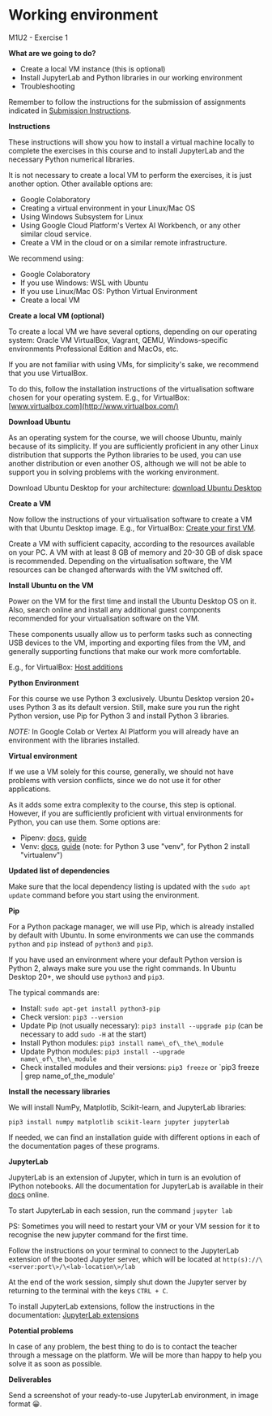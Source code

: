 # **Working environment**

M1U2 - Exercise 1

**What are we going to do?**

- Create a local VM instance (this is optional)
- Install JupyterLab and Python libraries in our working environment
- Troubleshooting

Remember to follow the instructions for the submission of assignments indicated in [Submission Instructions](https://github.com/Tokio-School/Machine-Learning-EN/blob/main/Submission_instructions.md).

**Instructions**

These instructions will show you how to install a virtual machine locally to complete the exercises in this course and to install JupyterLab and the necessary Python numerical libraries.

It is not necessary to create a local VM to perform the exercises, it is just another option. Other available options are:

- Google Colaboratory
- Creating a virtual environment in your Linux/Mac OS
- Using Windows Subsystem for Linux
- Using Google Cloud Platform's Vertex AI Workbench, or any other similar cloud service.
- Create a VM in the cloud or on a similar remote infrastructure.

We recommend using:

- Google Colaboratory
- If you use Windows: WSL with Ubuntu
- If you use Linux/Mac OS: Python Virtual Environment
- Create a local VM

**Create a local VM (optional)**

To create a local VM we have several options, depending on our operating system: Oracle VM VirtualBox, Vagrant, QEMU, Windows-specific environments Professional Edition and MacOs, etc.

If you are not familiar with using VMs, for simplicity's sake, we recommend that you use VirtualBox.

To do this, follow the installation instructions of the virtualisation software chosen for your operating system. E.g., for VirtualBox: [www.virtualbox.com](http://www.virtualbox.com/)

**Download Ubuntu**

As an operating system for the course, we will choose Ubuntu, mainly because of its simplicity. If you are sufficiently proficient in any other Linux distribution that supports the Python libraries to be used, you can use another distribution or even another OS, although we will not be able to support you in solving problems with the working environment.

Download Ubuntu Desktop for your architecture: [download Ubuntu Desktop](https://ubuntu.com/download/desktop)

**Create a VM**

Now follow the instructions of your virtualisation software to create a VM with that Ubuntu Desktop image. E.g., for VirtualBox: [Create your first VM](https://www.virtualbox.org/manual/UserManual.html#gui-createvm).

Create a VM with sufficient capacity, according to the resources available on your PC. A VM with at least 8 GB of memory and 20-30 GB of disk space is recommended. Depending on the virtualisation software, the VM resources can be changed afterwards with the VM switched off.

**Install Ubuntu on the VM**

Power on the VM for the first time and install the Ubuntu Desktop OS on it. Also, search online and install any additional guest components recommended for your virtualisation software on the VM.

These components usually allow us to perform tasks such as connecting USB devices to the VM, importing and exporting files from the VM, and generally supporting functions that make our work more comfortable.

E.g., for VirtualBox: [Host additions](https://www.virtualbox.org/manual/ch04.html)

**Python Environment**

For this course we use Python 3 exclusively. Ubuntu Desktop version 20+ uses Python 3 as its default version. Still, make sure you run the right Python version, use Pip for Python 3 and install Python 3 libraries.

_NOTE:_ In Google Colab or Vertex AI Platform you will already have an environment with the libraries installed.

**Virtual environment**

If we use a VM solely for this course, generally, we should not have problems with version conflicts, since we do not use it for other applications.

As it adds some extra complexity to the course, this step is optional. However, if you are sufficiently proficient with virtual environments for Python, you can use them. Some options are:

- Pipenv: [docs](https://pipenv-fork.readthedocs.io/en/latest/), [guide](https://realpython.com/pipenv-guide/)
- Venv: [docs](https://docs.python.org/3/library/venv.html), [guide](https://realpython.com/python-virtual-environments-a-primer/#using-virtual-environments) (note: for Python 3 use "venv", for Python 2 install "virtualenv")

**Updated list of dependencies**

Make sure that the local dependency listing is updated with the `sudo apt update` command before you start using the environment.

**Pip**

For a Python package manager, we will use Pip, which is already installed by default with Ubuntu. In some environments we can use the commands `python` and `pip` instead of `python3` and `pip3`.

If you have used an environment where your default Python version is Python 2, always make sure you use the right commands. In Ubuntu Desktop 20+, we should use `python3` and `pip3`.

The typical commands are:

- Install: `sudo apt-get install python3-pip`
- Check version: `pip3 --version`
- Update Pip (not usually necessary): `pip3 install --upgrade pip` (can be necessary to add `sudo -H` at the start)
- Install Python modules: `pip3 install name\_of\_the\_module`
- Update Python modules: `pip3 install --upgrade name\_of\_the\_module`
- Check installed modules and their versions: `pip3 freeze` or `pip3 freeze | grep name\_of\_the\_module' 

**Install the necessary libraries**

We will install NumPy, Matplotlib, Scikit-learn, and JupyterLab libraries:

`pip3 install numpy matplotlib scikit-learn jupyter jupyterlab`

If needed, we can find an installation guide with different options in each of the documentation pages of these programs.

**JupyterLab**

JupyterLab is an extension of Jupyter, which in turn is an evolution of IPython notebooks. All the documentation for JupyterLab is available in their [docs](https://jupyterlab.readthedocs.io/en/stable/getting_started/starting.html) online.

To start JupyterLab in each session, run the command `jupyter lab`

PS: Sometimes you will need to restart your VM or your VM session for it to recognise the new jupyter command for the first time.

Follow the instructions on your terminal to connect to the JupyterLab extension of the booted Jupyter server, which will be located at `http(s)://\<server:port\>/\<lab-location\>/lab`

At the end of the work session, simply shut down the Jupyter server by returning to the terminal with the keys `CTRL + C`.

To install JupyterLab extensions, follow the instructions in the documentation: [JupyterLab extensions](https://jupyterlab.readthedocs.io/en/stable/user/extensions.html)

**Potential problems**

In case of any problem, the best thing to do is to contact the teacher through a message on the platform. We will be more than happy to help you solve it as soon as possible.

**Deliverables**

Send a screenshot of your ready-to-use JupyterLab environment, in image format 😀.

